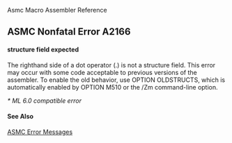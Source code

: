 Asmc Macro Assembler Reference

## ASMC Nonfatal Error A2166

#### structure field expected

The righthand side of a dot operator (.) is not a structure field. This error may occur with some code acceptable to previous versions of the assembler. To enable the old behavior, use OPTION OLDSTRUCTS, which is automatically enabled by OPTION M510 or the /Zm command-line option.

_* ML 6.0 compatible error_

#### See Also

[ASMC Error Messages](readme.md)